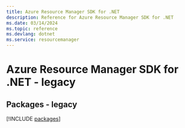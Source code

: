 ```yaml
---
title: Azure Resource Manager SDK for .NET
description: Reference for Azure Resource Manager SDK for .NET
ms.date: 03/14/2024
ms.topic: reference
ms.devlang: dotnet
ms.service: resourcemanager
---
```

# Azure Resource Manager SDK for .NET - legacy
## Packages - legacy
[!INCLUDE [packages](resource-manager-index.md)]